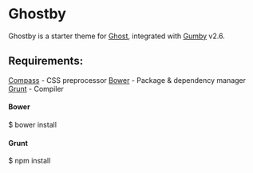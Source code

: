 # Ghostby

Ghostby is a starter theme for [Ghost](http://ghost.org), integrated with [Gumby](http://gumbyframework.com) v2.6.

## Requirements:

[Compass](http://compass-style.org) - CSS preprocessor
[Bower](http://bower.io) - Package & dependency manager
[Grunt](http://gruntjs.com) - Compiler

#### Bower

$ bower install

#### Grunt

$ npm install
